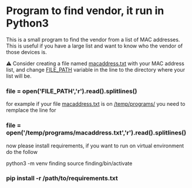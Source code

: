 # Program to find vendor, it run in Python3

This is a small program to find the vendor from a list of MAC addresses. This is useful if you have a large list and want to know who the vendor of those devices is.

⚠ Consider creating a file named <ins>macaddress.txt</ins> with your MAC address list, and change <ins>FILE_PATH</ins> variable in the line to the directory where your list will be.

### file = open('FILE_PATH','r').read().splitlines()

for example if your file <ins>macaddress.txt</ins> is on <ins>/temp/programs/</ins> you need to remplace the line for

### file = open('/temp/programs/macaddress.txt','r').read().splitlines()

now please install requirements, if you want to run on virtual environment do the follow

 python3 -m venv finding
 source finding/bin/activate

### pip install -r /path/to/requirements.txt
